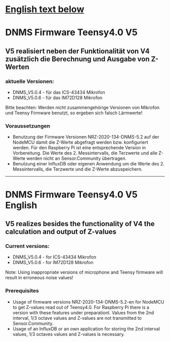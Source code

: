 # [English text below](#dnms-firmware-teensy4.0-v5-english)

# DNMS Firmware Teensy4.0 V5

## V5 realisiert neben der Funktionalität von V4 zusätzlich die Berechnung und Ausgabe von Z-Werten

### aktuelle Versionen:

- DNMS_V5.0.4 - für das ICS-43434 Mikrofon
- DNMS_V5.0.6 - für das IM72D128 Mikrofon

Bitte beachten: Werden nicht zusammengehörige Versionen von Mikrofon und Teensy Firmware benutzt, so ergeben sich falsch Lärmwerte!

### Voraussetzungen

- Benutzung der Firmware Versionen NRZ-2020-134-DNMS-5.2 auf der NodeMCU damit die Z-Werte abgefragt werden bzw. konfiguriert werden. Für den Raspberry Pi ist eine entsprechende Version in Vorbereitung. Die Werte des 2. Messintervalls, die Terzwerte und alle Z-Werte werden nicht an Sensor.Community übertragen.
- Benutzung einer InfluxDB oder eigenen Anwendung um die Werte des 2. Messintervalls, die Terzwerte und die Z-Werte abzuspeichern.



------------------------------------------------------------------------


# DNMS Firmware Teensy4.0 V5 English

## V5 realizes besides the functionality of V4 the calculation and output of Z-values 

### Current versions:

- DNMS_V5.0.4 - for ICS-43434 Mikrofon
- DNMS_V5.0.6 - for IM72D128 Mikrofon

Note: Using inappropriate versions of microphone and Teensy firmware will result in erroneous noise values!

### Prerequisites

- Usage of firmware versions NRZ-2020-134-DNMS-5.2-en for NodeMCU to get  Z-values read out of Teensy4.0. For Raspberry Pi there is a version with these features under preparationl. Values from the 2nd interval, 1/3 octave values and Z-values are not transmitted to Sensor.Community.
- Usage of an InfluxDB or an own application for storing the 2nd interval values, 1/3 octaves values and Z-values is necessary.

